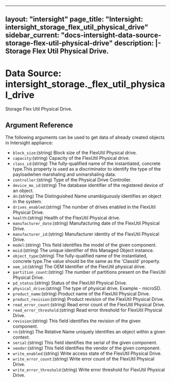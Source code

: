 
---
layout: "intersight"
page_title: "Intersight: intersight_storage_flex_util_physical_drive"
sidebar_current: "docs-intersight-data-source-storage-flex-util-physical-drive"
description: |-
Storage Flex Util Physical Drive.
---

# Data Source: intersight_storage._flex_util_physical_drive
Storage Flex Util Physical Drive.
## Argument Reference
The following arguments can be used to get data of already created objects in Intersight appliance:
* `block_size`:(string) Block size of the FlexUtil Physical drive. 
* `capacity`:(string) Capacity of the FlexUtil Physical drive. 
* `class_id`:(string) The fully-qualified name of the instantiated, concrete type.This property is used as a discriminator to identify the type of the payloadwhen marshaling and unmarshaling data. 
* `controller`:(string) Type of the Physical Drive Controller. 
* `device_mo_id`:(string) The database identifier of the registered device of an object. 
* `dn`:(string) The Distinguished Name unambiguously identifies an object in the system. 
* `drives_enabled`:(string) The number of drives enabled in the FlexUtil Physical Drive. 
* `health`:(string) Health of the FlexUtil Physical drive. 
* `manufacturer_date`:(string) Manufacturing date of the FlexUtil Physical Drive. 
* `manufacturer_id`:(string) Manufacturer identity of the FlexUtil Physical Drive. 
* `model`:(string) This field identifies the model of the given component. 
* `moid`:(string) The unique identifier of this Managed Object instance. 
* `object_type`:(string) The fully-qualified name of the instantiated, concrete type.The value should be the same as the 'ClassId' property. 
* `oem_id`:(string) The OEM Identifier of the FlexUtil physical drive. 
* `partition_count`:(string) The number of partitions present on the FlexUtil Physical Drive. 
* `pd_status`:(string) Status of the FlexUtil Physical Drive. 
* `physical_drive`:(string) The type of physical drive. Example - microSD. 
* `product_name`:(string) Product name of the FlexUtil Physical Drive. 
* `product_revision`:(string) Product revision of the FlexUtil Physical Drive. 
* `read_error_count`:(string) Read error count of the FlexUtil Physical Drive. 
* `read_error_threshold`:(string) Read error threshold for FlexUtil Physical Drive. 
* `revision`:(string) This field identifies the revision of the given component. 
* `rn`:(string) The Relative Name uniquely identifies an object within a given context. 
* `serial`:(string) This field identifies the serial of the given component. 
* `vendor`:(string) This field identifies the vendor of the given component. 
* `write_enabled`:(string) Write access state of the FlexUtil Physical Drive. 
* `write_error_count`:(string) Write error count of the FlexUtil Physical Drive. 
* `write_error_threshold`:(string) Write error threshold for FlexUtil Physical Drive. 
